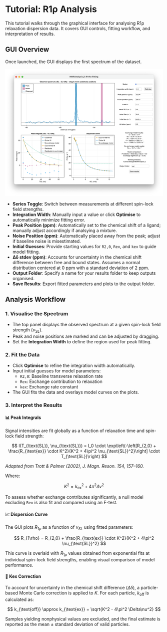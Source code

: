 # Tutorial: R1ρ Analysis

This tutorial walks through the graphical interface for analysing R1ρ relaxation dispersion data. It covers GUI controls, fitting workflow, and interpretation of results.

## GUI Overview 

Once launched, the GUI displays the first spectrum of the dataset. 

![R1ρ Analysis Interface](../assets/r1rho-interface.png)

- **Series Toggle**: Switch between measurements at different spin-lock field strengths.
- **Integration Width**: Manually input a value or click **Optimise** to automatically minimize fitting error.
- **Peak Position (ppm)**: Automatically set to the chemical shift of a ligand; manually adjust accordingly if analsying a mixture.
- **Noise Position (ppm)**: Automatically placed away from the peak; adjust if baseline noise is misestimated.
- **Initial Guesses**: Provide starting values for `R2,0`, `Rex`, and `kex` to guide model fitting.
- **Δδ stdev (ppm)**: Accounts for uncertainty in the chemical shift difference between free and bound states. Assumes a normal distribution centered at 0 ppm with a standard deviation of 2 ppm.
- **Output Folder**: Specify a name for your results folder to keep outputs organised.
- **Save Results**: Export fitted parameters and plots to the output folder.

## Analysis Workflow

### 1. Visualise the Spectrum

- The top panel displays the observed spectrum at a given spin-lock field strength ($ν_{SL}$).
- Peak and noise positions are marked and can be adjusted by dragging.
- Set the **Integration Width** to define the region used for peak fitting.

### 2. Fit the Data

- Click **Optimise** to refine the integration width automatically.
- Input initial guesses for model parameters:
  - `R2,0`: Baseline transverse relaxation rate
  - `Rex`: Exchange contribution to relaxation
  - `kex`: Exchange rate constant
- The GUI fits the data and overlays model curves on the plots.

### 3. Interpret the Results

#### 📊 Peak Integrals

Signal intensities are fit globally as a function of relaxation time and spin-lock field strength:

$$
I(T_{\text{SL}}, \nu_{\text{SL}}) = I_0 \cdot \exp\left(-\left[R_{2,0} + \frac{R_{\text{ex}} \cdot K^2}{K^2 + 4\pi^2 \nu_{\text{SL}}^2}\right] \cdot T_{\text{SL}}\right)
$$

*Adapted from Trott & Palmer (2002), J. Magn. Reson. 154, 157–160.*

Where:

$$
K^2 = k_{\text{ex}}^2 + 4\pi^2 \Delta\nu^2
$$

To assess whether exchange contributes significantly, a null model excluding `Rex` is also fit and compared using an F-test.

#### 📈 Dispersion Curve

The GUI plots $R_{1ρ}$ as a function of $ν_{SL}$ using fitted parameters:

$$
R_{1\rho} = R_{2,0} + \frac{R_{\text{ex}} \cdot K^2}{K^2 + 4\pi^2 \nu_{\text{SL}}^2}
$$

This curve is overlaid with $R_{1ρ}$ values obtained from exponential fits at individual spin-lock field strengths, enabling visual comparison of model performance.

#### 🔁 Kex Correction

To account for uncertainty in the chemical shift difference ($Δδ$), a particle-based Monte Carlo correction is applied to $K$. For each particle, $k_{\text{off}}$ is calculated as:

$$
k_{\text{off}} \approx k_{\text{ex}} = \sqrt{K^2 - 4\pi^2 \Delta\nu^2}
$$

Samples yielding nonphysical values are excluded, and the final estimate is reported as the mean ± standard deviation of valid particles.
